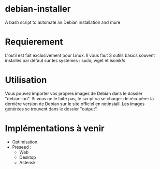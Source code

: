 # debian-installer
A bash script to automate an Debian installation and more

# Requierement
L'outil est fait exclusivement pour Linux. Il vous faut 3 outils basics souvent installés par défaut sur les systèmes :
sudo, wget et isomkfs

# Utilisation
Vous pouvez importer vos propres images de Debian dans le dossier "debian-ori". Si vous ne le faite pas, 
le script va se charger de récupérer la dernière version de Debian sur le site officiel en netinstall.
Les images générées se trouvent dans le dossier "output".

# Implémentations à venir
- Optimisation
- Preseed :
    - Web
    - Desktop
    - Asterisk
